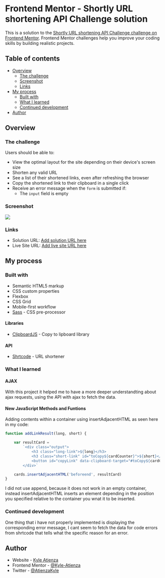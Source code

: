 # Frontend Mentor - Shortly URL shortening API Challenge solution

This is a solution to the [Shortly URL shortening API Challenge challenge on Frontend Mentor](https://www.frontendmentor.io/challenges/url-shortening-api-landing-page-2ce3ob-G). Frontend Mentor challenges help you improve your coding skills by building realistic projects. 

## Table of contents

- [Overview](#overview)
  - [The challenge](#the-challenge)
  - [Screenshot](#screenshot)
  - [Links](#links)
- [My process](#my-process)
  - [Built with](#built-with)
  - [What I learned](#what-i-learned)
  - [Continued development](#continued-development)
- [Author](#author)

## Overview

### The challenge

Users should be able to:

- View the optimal layout for the site depending on their device's screen size
- Shorten any valid URL
- See a list of their shortened links, even after refreshing the browser
- Copy the shortened link to their clipboard in a single click
- Receive an error message when the `form` is submitted if:
  - The `input` field is empty

### Screenshot

![](./screenshot.jpg)
### Links

- Solution URL: [Add solution URL here](https://your-solution-url.com)
- Live Site URL: [Add live site URL here](https://your-live-site-url.com)

## My process

### Built with

- Semantic HTML5 markup
- CSS custom properties
- Flexbox
- CSS Grid
- Mobile-first workflow
- [Sass](https://sass-lang.com/) - CSS pre-processor

#### Libraries

- [ClipboardJS](https://clipboardjs.com/) - Copy to lipboard library

#### API

- [Shrtcode](https://shrtco.de/) - URL shortener

### What I learned

#### AJAX

With this project it helped me to have a more deeper understandting about ajax requests, using the API with ajax to fetch the data.

#### New JavaScript Methods and Funtions

Adding contents within a container using insertAdjacentHTML
as seen here in my code:
```js
function addLinkResult(long, short) {

    var resultCard =
        `<div class="output">
            <h3 class="long-link">${long}</h3>
            <h3 class="short-link" id="toCopy${cardCounter}">${short}</h3>
            <button id="copyLink" data-clipboard-target="#toCopy${cardCounter}">Copy</button>
        </div>`

    cards.insertAdjacentHTML('beforeend', resultCard)
}
```
I did not use append, because it does not work in an empty container, instead insertAdjacentHTML inserts an element depending in the position you specified relative to the container you wnat it to be inserted.

### Continued development

One thing that i have not properly implemented is displaying the corresponding error message, I cant seem to fetch the data for code errors from shrtcode that tells what the specific reason for an error.

## Author

- Website - [Kyle Atienza](https://kyle-atienza-portfolio.netlify.app/)
- Frontend Mentor - [@Kyle-Atienza](https://www.frontendmentor.io/profile/Kyle-Atienza)
- Twitter - [@AtienzaKyle](https://twitter.com/AtienzaKyle)

